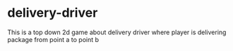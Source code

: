 # delivery-driver
This is a top down 2d game about delivery driver where player is delivering package from point a to point b
